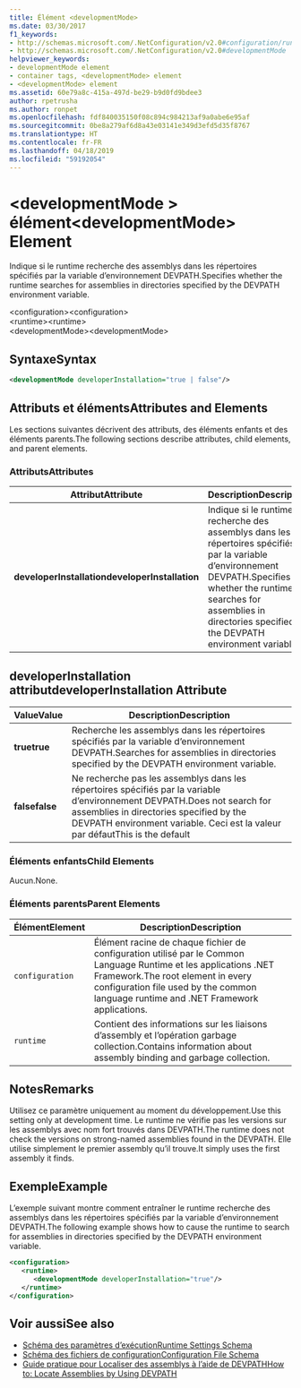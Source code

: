 ```yaml
---
title: Élément <developmentMode>
ms.date: 03/30/2017
f1_keywords:
- http://schemas.microsoft.com/.NetConfiguration/v2.0#configuration/runtime/developmentMode
- http://schemas.microsoft.com/.NetConfiguration/v2.0#developmentMode
helpviewer_keywords:
- developmentMode element
- container tags, <developmentMode> element
- <developmentMode> element
ms.assetid: 60e79a8c-415a-497d-be29-b9d0fd9bdee3
author: rpetrusha
ms.author: ronpet
ms.openlocfilehash: fdf840035150f08c894c984213af9a0abe6e95af
ms.sourcegitcommit: 0be8a279af6d8a43e03141e349d3efd5d35f8767
ms.translationtype: HT
ms.contentlocale: fr-FR
ms.lasthandoff: 04/18/2019
ms.locfileid: "59192054"
---
```

# <a name="developmentmode-element"></a><span data-ttu-id="fa411-102">\<developmentMode > élément</span><span class="sxs-lookup"><span data-stu-id="fa411-102">\<developmentMode> Element</span></span>
<span data-ttu-id="fa411-103">Indique si le runtime recherche des assemblys dans les répertoires spécifiés par la variable d’environnement DEVPATH.</span><span class="sxs-lookup"><span data-stu-id="fa411-103">Specifies whether the runtime searches for assemblies in directories specified by the DEVPATH environment variable.</span></span>  
  
 <span data-ttu-id="fa411-104">\<configuration></span><span class="sxs-lookup"><span data-stu-id="fa411-104">\<configuration></span></span>  
<span data-ttu-id="fa411-105">\<runtime></span><span class="sxs-lookup"><span data-stu-id="fa411-105">\<runtime></span></span>  
<span data-ttu-id="fa411-106">\<developmentMode></span><span class="sxs-lookup"><span data-stu-id="fa411-106">\<developmentMode></span></span>  
  
## <a name="syntax"></a><span data-ttu-id="fa411-107">Syntaxe</span><span class="sxs-lookup"><span data-stu-id="fa411-107">Syntax</span></span>  
  
```xml  
<developmentMode developerInstallation="true | false"/>  
```  
  
## <a name="attributes-and-elements"></a><span data-ttu-id="fa411-108">Attributs et éléments</span><span class="sxs-lookup"><span data-stu-id="fa411-108">Attributes and Elements</span></span>  
 <span data-ttu-id="fa411-109">Les sections suivantes décrivent des attributs, des éléments enfants et des éléments parents.</span><span class="sxs-lookup"><span data-stu-id="fa411-109">The following sections describe attributes, child elements, and parent elements.</span></span>  
  
### <a name="attributes"></a><span data-ttu-id="fa411-110">Attributs</span><span class="sxs-lookup"><span data-stu-id="fa411-110">Attributes</span></span>  
  
|<span data-ttu-id="fa411-111">Attribut</span><span class="sxs-lookup"><span data-stu-id="fa411-111">Attribute</span></span>|<span data-ttu-id="fa411-112">Description</span><span class="sxs-lookup"><span data-stu-id="fa411-112">Description</span></span>|  
|---------------|-----------------|  
|<span data-ttu-id="fa411-113">**developerInstallation**</span><span class="sxs-lookup"><span data-stu-id="fa411-113">**developerInstallation**</span></span>|<span data-ttu-id="fa411-114">Indique si le runtime recherche des assemblys dans les répertoires spécifiés par la variable d’environnement DEVPATH.</span><span class="sxs-lookup"><span data-stu-id="fa411-114">Specifies whether the runtime searches for assemblies in directories specified by the DEVPATH environment variable.</span></span>|  
  
## <a name="developerinstallation-attribute"></a><span data-ttu-id="fa411-115">developerInstallation attribut</span><span class="sxs-lookup"><span data-stu-id="fa411-115">developerInstallation Attribute</span></span>  
  
|<span data-ttu-id="fa411-116">Value</span><span class="sxs-lookup"><span data-stu-id="fa411-116">Value</span></span>|<span data-ttu-id="fa411-117">Description</span><span class="sxs-lookup"><span data-stu-id="fa411-117">Description</span></span>|  
|-----------|-----------------|  
|<span data-ttu-id="fa411-118">**true**</span><span class="sxs-lookup"><span data-stu-id="fa411-118">**true**</span></span>|<span data-ttu-id="fa411-119">Recherche les assemblys dans les répertoires spécifiés par la variable d’environnement DEVPATH.</span><span class="sxs-lookup"><span data-stu-id="fa411-119">Searches for assemblies in directories specified by the DEVPATH environment variable.</span></span>|  
|<span data-ttu-id="fa411-120">**false**</span><span class="sxs-lookup"><span data-stu-id="fa411-120">**false**</span></span>|<span data-ttu-id="fa411-121">Ne recherche pas les assemblys dans les répertoires spécifiés par la variable d’environnement DEVPATH.</span><span class="sxs-lookup"><span data-stu-id="fa411-121">Does not search for assemblies in directories specified by the DEVPATH environment variable.</span></span> <span data-ttu-id="fa411-122">Ceci est la valeur par défaut</span><span class="sxs-lookup"><span data-stu-id="fa411-122">This is the default</span></span>|  
  
### <a name="child-elements"></a><span data-ttu-id="fa411-123">Éléments enfants</span><span class="sxs-lookup"><span data-stu-id="fa411-123">Child Elements</span></span>  
 <span data-ttu-id="fa411-124">Aucun.</span><span class="sxs-lookup"><span data-stu-id="fa411-124">None.</span></span>  
  
### <a name="parent-elements"></a><span data-ttu-id="fa411-125">Éléments parents</span><span class="sxs-lookup"><span data-stu-id="fa411-125">Parent Elements</span></span>  
  
|<span data-ttu-id="fa411-126">Élément</span><span class="sxs-lookup"><span data-stu-id="fa411-126">Element</span></span>|<span data-ttu-id="fa411-127">Description</span><span class="sxs-lookup"><span data-stu-id="fa411-127">Description</span></span>|  
|-------------|-----------------|  
|`configuration`|<span data-ttu-id="fa411-128">Élément racine de chaque fichier de configuration utilisé par le Common Language Runtime et les applications .NET Framework.</span><span class="sxs-lookup"><span data-stu-id="fa411-128">The root element in every configuration file used by the common language runtime and .NET Framework applications.</span></span>|  
|`runtime`|<span data-ttu-id="fa411-129">Contient des informations sur les liaisons d’assembly et l’opération garbage collection.</span><span class="sxs-lookup"><span data-stu-id="fa411-129">Contains information about assembly binding and garbage collection.</span></span>|  
  
## <a name="remarks"></a><span data-ttu-id="fa411-130">Notes</span><span class="sxs-lookup"><span data-stu-id="fa411-130">Remarks</span></span>  
 <span data-ttu-id="fa411-131">Utilisez ce paramètre uniquement au moment du développement.</span><span class="sxs-lookup"><span data-stu-id="fa411-131">Use this setting only at development time.</span></span> <span data-ttu-id="fa411-132">Le runtime ne vérifie pas les versions sur les assemblys avec nom fort trouvés dans DEVPATH.</span><span class="sxs-lookup"><span data-stu-id="fa411-132">The runtime does not check the versions on strong-named assemblies found in the DEVPATH.</span></span> <span data-ttu-id="fa411-133">Elle utilise simplement le premier assembly qu’il trouve.</span><span class="sxs-lookup"><span data-stu-id="fa411-133">It simply uses the first assembly it finds.</span></span>  
  
## <a name="example"></a><span data-ttu-id="fa411-134">Exemple</span><span class="sxs-lookup"><span data-stu-id="fa411-134">Example</span></span>  
 <span data-ttu-id="fa411-135">L’exemple suivant montre comment entraîner le runtime recherche des assemblys dans les répertoires spécifiés par la variable d’environnement DEVPATH.</span><span class="sxs-lookup"><span data-stu-id="fa411-135">The following example shows how to cause the runtime to search for assemblies in directories specified by the DEVPATH environment variable.</span></span>  
  
```xml  
<configuration>  
   <runtime>  
      <developmentMode developerInstallation="true"/>  
   </runtime>  
</configuration>  
```  
  
## <a name="see-also"></a><span data-ttu-id="fa411-136">Voir aussi</span><span class="sxs-lookup"><span data-stu-id="fa411-136">See also</span></span>

- [<span data-ttu-id="fa411-137">Schéma des paramètres d’exécution</span><span class="sxs-lookup"><span data-stu-id="fa411-137">Runtime Settings Schema</span></span>](../../../../../docs/framework/configure-apps/file-schema/runtime/index.md)
- [<span data-ttu-id="fa411-138">Schéma des fichiers de configuration</span><span class="sxs-lookup"><span data-stu-id="fa411-138">Configuration File Schema</span></span>](../../../../../docs/framework/configure-apps/file-schema/index.md)
- [<span data-ttu-id="fa411-139">Guide pratique pour Localiser des assemblys à l’aide de DEVPATH</span><span class="sxs-lookup"><span data-stu-id="fa411-139">How to: Locate Assemblies by Using DEVPATH</span></span>](../../../../../docs/framework/configure-apps/how-to-locate-assemblies-by-using-devpath.md)

